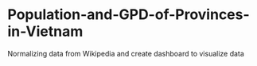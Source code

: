# Population-and-GPD-of-Provinces-in-Vietnam
Normalizing data from Wikipedia and create dashboard to visualize data
